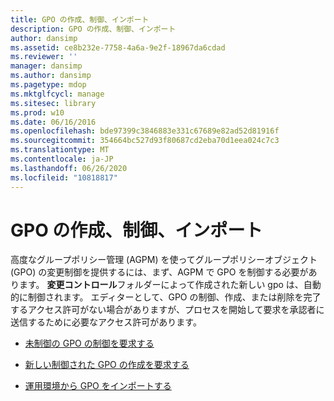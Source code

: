```yaml
---
title: GPO の作成、制御、インポート
description: GPO の作成、制御、インポート
author: dansimp
ms.assetid: ce8b232e-7758-4a6a-9e2f-18967da6cdad
ms.reviewer: ''
manager: dansimp
ms.author: dansimp
ms.pagetype: mdop
ms.mktglfcycl: manage
ms.sitesec: library
ms.prod: w10
ms.date: 06/16/2016
ms.openlocfilehash: bde97399c3846883e331c67689e82ad52d81916f
ms.sourcegitcommit: 354664bc527d93f80687cd2eba70d1eea024c7c3
ms.translationtype: MT
ms.contentlocale: ja-JP
ms.lasthandoff: 06/26/2020
ms.locfileid: "10818817"
---
```

# GPO の作成、制御、インポート


高度なグループポリシー管理 (AGPM) を使ってグループポリシーオブジェクト (GPO) の変更制御を提供するには、まず、AGPM で GPO を制御する必要があります。 **変更コントロール**フォルダーによって作成された新しい gpo は、自動的に制御されます。 エディターとして、GPO の制御、作成、または削除を完了するアクセス許可がない場合がありますが、プロセスを開始して要求を承認者に送信するために必要なアクセス許可があります。

-   [未制御の GPO の制御を要求する](request-control-of-an-uncontrolled-gpo-agpm30ops.md)

-   [新しい制御された GPO の作成を要求する](request-the-creation-of-a-new-controlled-gpo-agpm30ops.md)

-   [運用環境から GPO をインポートする](import-a-gpo-from-production-agpm30ops.md)

 

 





